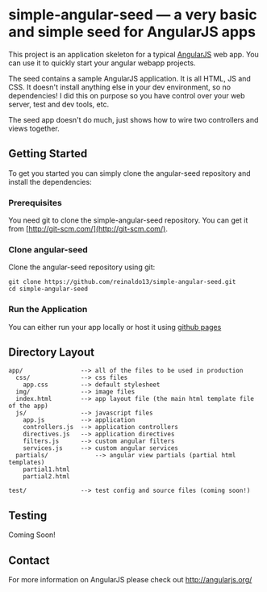 # simple-angular-seed — a very basic and simple seed for AngularJS apps

This project is an application skeleton for a typical [AngularJS](http://angularjs.org/) web app.
You can use it to quickly start your angular webapp projects.

The seed contains a sample AngularJS application. It is all HTML, JS and CSS. It doesn't install anything else in your dev environment, so no dependencies! I did this on purpose so you have control over your web server, test and dev tools, etc.

The seed app doesn't do much, just shows how to wire two controllers and views together.

## Getting Started

To get you started you can simply clone the angular-seed repository and install the dependencies:

### Prerequisites

You need git to clone the simple-angular-seed repository. You can get it from
[http://git-scm.com/](http://git-scm.com/).

### Clone angular-seed

Clone the angular-seed repository using git:

```
git clone https://github.com/reinaldo13/simple-angular-seed.git
cd simple-angular-seed
```

### Run the Application

You can either run your app locally or host it using [github pages](https://pages.github.com/)

## Directory Layout

    app/                --> all of the files to be used in production
      css/              --> css files
        app.css         --> default stylesheet
      img/              --> image files
      index.html        --> app layout file (the main html template file of the app)
      js/               --> javascript files
        app.js          --> application
        controllers.js  --> application controllers
        directives.js   --> application directives
        filters.js      --> custom angular filters
        services.js     --> custom angular services
      partials/             --> angular view partials (partial html templates)
        partial1.html
        partial2.html

    test/               --> test config and source files (coming soon!)
    
## Testing
Coming Soon!

## Contact

For more information on AngularJS please check out http://angularjs.org/
